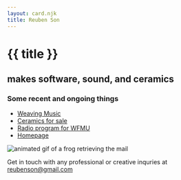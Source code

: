```yaml
---
layout: card.njk
title: Reuben Son
---
```

# {{ title }}
## makes software, sound, and ceramics

### Some recent and ongoing things

- [Weaving Music](/weaving)
- [Ceramics for sale](https://sonceramics.etsy.com)
- [Radio program for WFMU](https://wfmu.org/playlists/shows/119916)
- [Homepage](https://reubenson.com)

<img src="https://reubenson-portfolio.s3.us-east-1.amazonaws.com/assets/frogmail.gif" alt="animated gif of a frog retrieving the mail" />
<!-- gif courtesy of https://frogina.tripod.com -->

Get in touch with any professional or creative inquries at <a href="mailto:reubenson@gmail.com" class="mail">reubenson@gmail.com</a>
